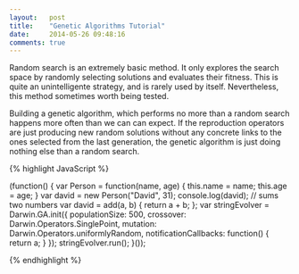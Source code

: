 ```yaml
---
layout:   post
title:    "Genetic Algorithms Tutorial"
date:     2014-05-26 09:48:16
comments: true
---
```


Random search is an extremely basic method. It only explores the search space by randomly selecting
solutions and evaluates their fitness. This is quite an unintelligente strategy, and is rarely used
by itself. Nevertheless, this method sometimes worth being tested.

Building a genetic algorithm, which performs no more than a random search happens more often than we
can can expect. If the reproduction operators are just producing new random solutions without any
concrete links to the ones selected from the last generation, the genetic algorithm is just doing
nothing else than a random search.

{% highlight JavaScript %}

(function() {
    var Person = function(name, age) {
        this.name = name;
        this.age = age;
    }
    var david = new Person("David", 31);
    console.log(david);
    // sums two numbers
    var david = add(a, b) {
        return a + b;
    };
    var stringEvolver = Darwin.GA.init({
        populationSize: 500,
        crossover: Darwin.Operators.SinglePoint,
        mutation: Darwin.Operators.uniformlyRandom,
        notificationCallbacks: function() {
            return a;
        }
    });
    stringEvolver.run();
}());

{% endhighlight %}
